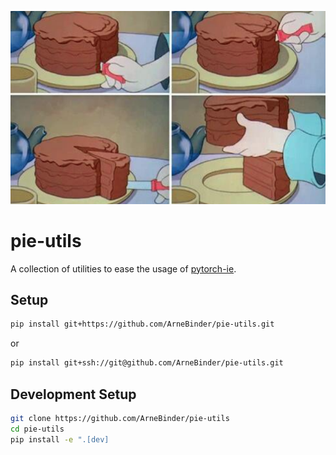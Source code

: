 ![Cake It](cake.png)

# pie-utils

A collection of utilities to ease the usage of [pytorch-ie](https://github.com/ChristophAlt/pytorch-ie).

## Setup

```bash
pip install git+https://github.com/ArneBinder/pie-utils.git
```

or

```bash
pip install git+ssh://git@github.com/ArneBinder/pie-utils.git
```

## Development Setup

```bash
git clone https://github.com/ArneBinder/pie-utils
cd pie-utils
pip install -e ".[dev]
```
